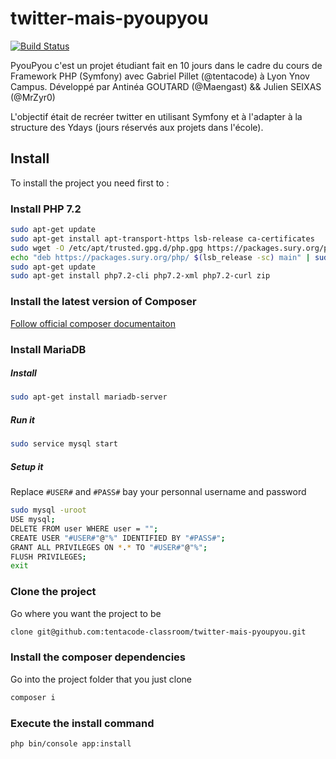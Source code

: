 # twitter-mais-pyoupyou

[![Build Status](https://travis-ci.org/tentacode-classroom/twitter-mais-pyoupyou.svg?branch=master)](https://travis-ci.org/tentacode-classroom/twitter-mais-pyoupyou)

PyouPyou c'est un projet étudiant fait en 10 jours dans le cadre du cours de Framework PHP (Symfony) avec Gabriel Pillet (@tentacode) à Lyon Ynov Campus.
Développé par Antinéa GOUTARD (@Maengast) && Julien SEIXAS (@MrZyr0)

L'objectif était de recréer twitter en utilisant Symfony et à l'adapter à la structure des Ydays (jours réservés aux projets dans l'école).


## Install

To install the project you need first to :


### Install PHP 7.2
```bash
sudo apt-get update
sudo apt-get install apt-transport-https lsb-release ca-certificates
sudo wget -O /etc/apt/trusted.gpg.d/php.gpg https://packages.sury.org/php/apt.gpg
echo "deb https://packages.sury.org/php/ $(lsb_release -sc) main" | sudo tee /etc/apt/sources.list.d/php.list
sudo apt-get update
sudo apt-get install php7.2-cli php7.2-xml php7.2-curl zip
```


### Install the latest version of Composer
[Follow official composer documentaiton](https://getcomposer.org/download/)


### Install MariaDB

##### Install
```bash
sudo apt-get install mariadb-server
```
##### Run it
```bash
sudo service mysql start
```

##### Setup it
Replace `#USER#` and `#PASS#` bay your personnal username and password

```bash
sudo mysql -uroot
USE mysql;
DELETE FROM user WHERE user = "";
CREATE USER "#USER#"@"%" IDENTIFIED BY "#PASS#";
GRANT ALL PRIVILEGES ON *.* TO "#USER#"@"%";
FLUSH PRIVILEGES;
exit
```


<!-- ### Install NodeJS

```bash
bash -c "curl -sL https://deb.nodesource.com/setup_10.x | sudo -E bash -"
sudo apt-get update
sudo apt-get install nodejs
```

### Install Yarn

```bash
sudo npm install --global yarn
``` -->


### Clone the project
Go where you want the project to be
```bash
clone git@github.com:tentacode-classroom/twitter-mais-pyoupyou.git
```

### Install the composer dependencies
Go into the project folder that you just clone
```bash
composer i
```

### Execute the install command
<!-- Go into the project folder that you just clone -->
```bash
php bin/console app:install
```
